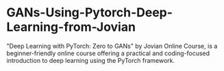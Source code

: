 # GANs-Using-Pytorch-Deep-Learning-from-Jovian
"Deep Learning with PyTorch: Zero to GANs" by Jovian Online Course, is a beginner-friendly online course offering a practical and coding-focused introduction to deep learning using the PyTorch framework.
